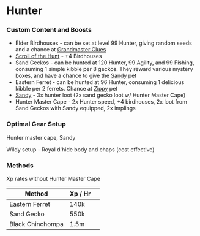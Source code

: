 # Hunter

### Custom Content and Boosts

* Elder Birdhouses - can be set at level 99 Hunter, giving random seeds and a chance at [Grandmaster Clues](https://bso-wiki.oldschool.gg/custom-items/grandmaster-clues)
* [Scroll of the Hunt](dungeoneering-training/dg-rewards.md#buyable-boosts-utility) - +4 Birdhouses
* Sand Geckos - can be hunted at 120 Hunter, 99 Agility, and 99 Fishing, consuming 1 simple kibble per 8 geckos. They reward various mystery boxes, and have a chance to give the [Sandy](../custom-items/pets.md#resource-gathering-and-loot-affecting-pets) pet
* Eastern Ferret - can be hunted at 96 Hunter, consuming 1 delicious kibble per 2 ferrets. Chance at [Zippy](../custom-items/pets.md#miscellaneous-pets) pet
* [Sandy](../custom-items/pets.md#miscellaneous-pets) - 3x hunter loot (2x sand gecko loot w/ Hunter Master Cape)
* Hunter Master Cape - 2x Hunter speed, +4 birdhouses, 2x loot from Sand Geckos with Sandy equipped, 2x implings

### Optimal Gear Setup

Hunter master cape, Sandy

Wildy setup - Royal d'hide body and chaps (cost effective)

### Methods

Xp rates without Hunter Master Cape

| Method           | Xp / Hr |   |
| ---------------- | ------- | - |
| Eastern Ferret   | 140k    |   |
| Sand Gecko       | 550k    |   |
| Black Chinchompa | 1.5m    |   |

